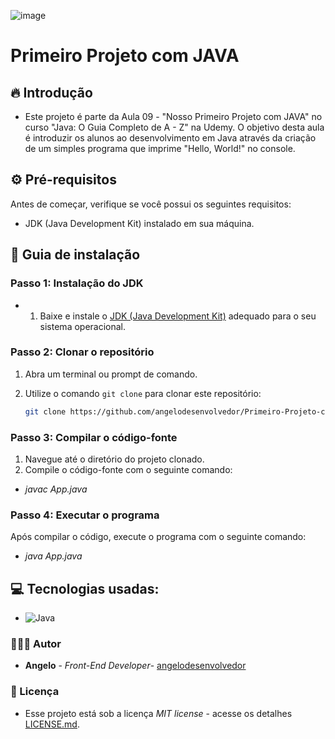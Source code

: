 ![image](https://github.com/angelodesenvolvedor/Primeiro-Projeto-com-JAVA/assets/98216100/aa3bddd2-2a3c-4c7c-af73-b3376d2bc55d)

# Primeiro Projeto com JAVA

## 🔥 Introdução

* Este projeto é parte da Aula 09 - "Nosso Primeiro Projeto com JAVA" no curso "Java: O Guia Completo de A - Z" na Udemy. O objetivo desta aula é introduzir os alunos ao desenvolvimento em Java através da criação de um simples programa que imprime "Hello, World!" no console.

## ⚙️ Pré-requisitos

Antes de começar, verifique se você possui os seguintes requisitos:
- JDK (Java Development Kit) instalado em sua máquina.

## 🔨 Guia de instalação

### Passo 1: Instalação do JDK

* 1. Baixe e instale o [JDK (Java Development Kit)](https://www.oracle.com/br/java/technologies/downloads/) adequado para o seu sistema operacional.

### Passo 2: Clonar o repositório

1. Abra um terminal ou prompt de comando.
2. Utilize o comando `git clone` para clonar este repositório:

   ```bash
   git clone https://github.com/angelodesenvolvedor/Primeiro-Projeto-com-JAVA.git

### Passo 3: Compilar o código-fonte
1. Navegue até o diretório do projeto clonado.
2. Compile o código-fonte com o seguinte comando:

* *javac App.java*

### Passo 4: Executar o programa
Após compilar o código, execute o programa com o seguinte comando:
* *java App.java*

## 💻 Tecnologias usadas:
* ![Java](https://img.shields.io/badge/java-%23ED8B00.svg?style=for-the-badge&logo=openjdk&logoColor=white)

### 🧑🏽‍💻 Autor

* **Angelo** - *Front-End Developer*- [angelodesenvolvedor](https://github.com/angelodesenvolvedor)

### 📄 Licença
* Esse projeto está sob a licença *MIT license* - acesse os detalhes [LICENSE.md](https://github.com/angelodesenvolvedor/Primeiro-Projeto-com-JAVA/tree/main?tab=MIT-1-ov-file).  
